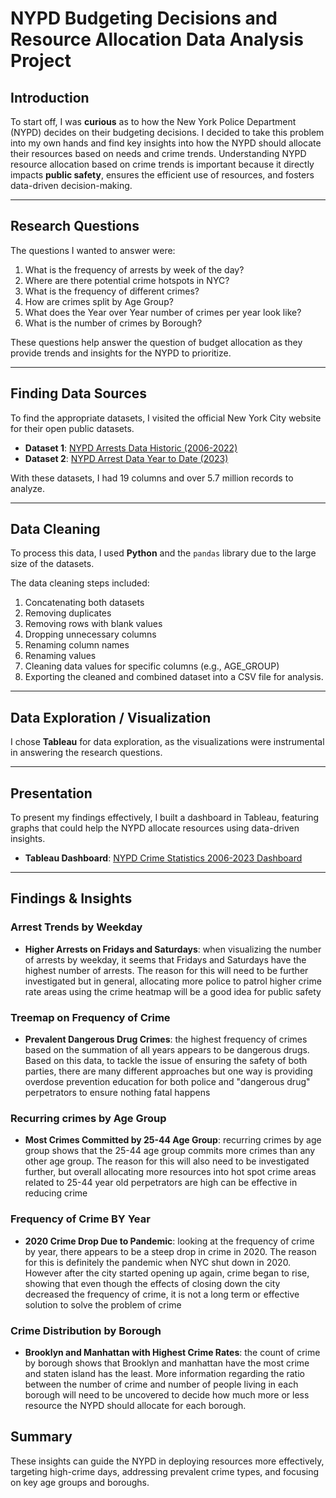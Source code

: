# NYPD Budgeting Decisions and Resource Allocation Data Analysis Project

## Introduction
To start off, I was **curious** as to how the New York Police Department (NYPD) decides on their budgeting decisions. I decided to take this problem into my own hands and find key insights into how the NYPD should allocate their resources based on needs and crime trends. Understanding NYPD resource allocation based on crime trends is important because it directly impacts **public safety**, ensures the efficient use of resources, and fosters data-driven decision-making.

---

## Research Questions
The questions I wanted to answer were:
1. What is the frequency of arrests by week of the day?
2. Where are there potential crime hotspots in NYC?
3. What is the frequency of different crimes?
4. How are crimes split by Age Group?
5. What does the Year over Year number of crimes per year look like?
6. What is the number of crimes by Borough?

These questions help answer the question of budget allocation as they provide trends and insights for the NYPD to prioritize.

---

## Finding Data Sources
To find the appropriate datasets, I visited the official New York City website for their open public datasets.

- **Dataset 1**: [NYPD Arrests Data Historic (2006-2022)](https://data.cityofnewyork.us/Public-Safety/NYPD-Arrests-Data-Historic-/8h9b-rp9u/about_data)
- **Dataset 2**: [NYPD Arrest Data Year to Date (2023)](https://data.cityofnewyork.us/Public-Safety/NYPD-Arrest-Data-Year-to-Date-/uip8-fykc)

With these datasets, I had 19 columns and over 5.7 million records to analyze.

---

## Data Cleaning
To process this data, I used **Python** and the `pandas` library due to the large size of the datasets.

The data cleaning steps included:
1. Concatenating both datasets
2. Removing duplicates
3. Removing rows with blank values
4. Dropping unnecessary columns
5. Renaming column names
6. Renaming values
7. Cleaning data values for specific columns (e.g., AGE_GROUP)
8. Exporting the cleaned and combined dataset into a CSV file for analysis.

---

## Data Exploration / Visualization
I chose **Tableau** for data exploration, as the visualizations were instrumental in answering the research questions.

---

## Presentation
To present my findings effectively, I built a dashboard in Tableau, featuring graphs that could help the NYPD allocate resources using data-driven insights.

- **Tableau Dashboard**: [NYPD Crime Statistics 2006-2023 Dashboard](https://public.tableau.com/app/profile/dorwin.liang/viz/NYPDCrimeStatistics2006-2023/Dashboard1)

---

## Findings & Insights

### Arrest Trends by Weekday
- **Higher Arrests on Fridays and Saturdays**: when visualizing the number of arrests by weekday, it seems that Fridays and Saturdays have the highest number of arrests. The reason for this will need to be further investigated but in general, allocating more police to patrol higher crime rate areas using the crime heatmap will be a good idea for public safety

### Treemap on Frequency of Crime
- **Prevalent Dangerous Drug Crimes**: the highest frequency of crimes based on the summation of all years appears to be dangerous drugs. Based on this data, to tackle the issue of ensuring the safety of both parties, there are many different approaches but one way is providing overdose prevention education for both police and "dangerous drug" perpetrators to ensure nothing fatal happens

### Recurring crimes by Age Group
- **Most Crimes Committed by 25-44 Age Group**: recurring crimes by age group shows that the 25-44 age group commits more crimes than any other age group. The reason for this will also need to be investigated further, but overall allocating more resources into hot spot crime areas related to 25-44 year old perpetrators are high can be effective in reducing crime

### Frequency of Crime BY Year
- **2020 Crime Drop Due to Pandemic**: looking at the frequency of crime by year, there appears to be a steep drop in crime in 2020. The reason for this is definitely the pandemic when NYC shut down in 2020. However after the city started opening up again, crime began to rise, showing that even though the effects of closing down the city decreased the frequency of crime, it is not a long term or effective solution to solve the problem of crime

### Crime Distribution by Borough
- **Brooklyn and Manhattan with Highest Crime Rates**: the count of crime by borough shows that Brooklyn and manhattan have the most crime and staten island has the least. More information regarding the ratio between the number of crime and number of people living in each borough will need to be uncovered to decide how much more or less resource the NYPD should allocate for each borough.


## Summary
These insights can guide the NYPD in deploying resources more effectively, targeting high-crime days, addressing prevalent crime types, and focusing on key age groups and boroughs.
